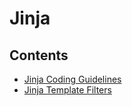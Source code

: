# Jinja

## Contents

* [Jinja Coding Guidelines](../coding-guidelines.md)
* [Jinja Template Filters](../template-filters.md)
